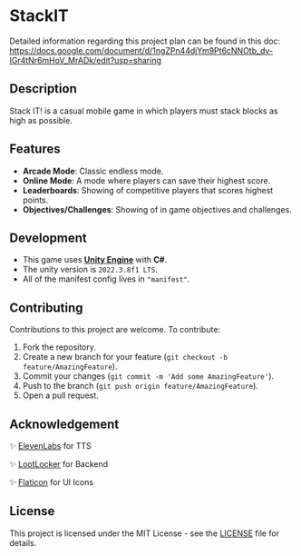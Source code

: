 # StackIT

Detailed information regarding this project plan can be found in this doc: https://docs.google.com/document/d/1ngZPn44djYm9Pt6cNNOtb_dv-IGr4tNr6mHoV_MrADk/edit?usp=sharing

## Description

Stack IT! is a casual mobile game in which players must stack blocks as high as possible.

## Features
- **Arcade Mode**: Classic endless mode.
- **Online Mode**: A mode where players can save their highest score.
- **Leaderboards**: Showing of competitive players that scores highest points.
- **Objectives/Challenges**: Showing of in game objectives and challenges.

## Development
- This game uses [**Unity Engine**](https://unity.com/) with **C#**.
- The unity version is `2022.3.8f1 LTS`.
- All of the manifest config lives in `"manifest"`.

## Contributing

Contributions to this project are welcome. To contribute:

1. Fork the repository.
2. Create a new branch for your feature (`git checkout -b feature/AmazingFeature`).
3. Commit your changes (`git commit -m 'Add some AmazingFeature'`).
4. Push to the branch (`git push origin feature/AmazingFeature`).
5. Open a pull request.

## Acknowledgement
✨ [ElevenLabs](https://elevenlabs.io/) for TTS

✨ [LootLocker](https://docs.lootlocker.com/) for Backend

✨ [Flaticon](https://www.flaticon.com/) for UI Icons

## License

This project is licensed under the MIT License - see the [LICENSE](https://github.com/kurtpetrola/StackIT/blob/main/LICENSE) file for details.
